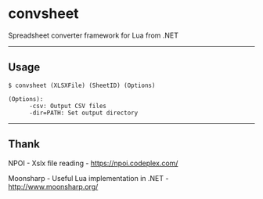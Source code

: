 # convsheet
Spreadsheet converter framework for Lua from .NET

-----

## Usage

```
$ convsheet (XLSXFile) (SheetID) (Options)

(Options):
      -csv: Output CSV files
      -dir=PATH: Set output directory
```

-----

## Thank

NPOI - Xslx file reading - https://npoi.codeplex.com/

Moonsharp - Useful Lua implementation in .NET - http://www.moonsharp.org/


